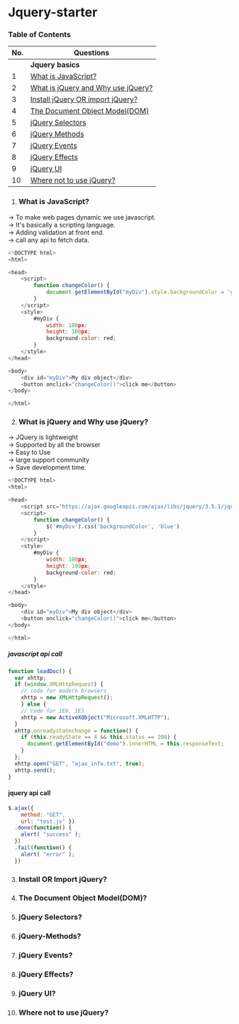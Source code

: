 # Jquery-starter

### Table of Contents

| No. | Questions |
| --- | --------- |
|   | **Jquery basics** |
|1  | [What is JavaScript?](#What-is-JavaScript) |
|2  | [What is jQuery and Why use jQuery?](#What-is-jQuery-and-Why-use-jQuery) |
|3  | [Install jQuery OR import jQuery?](#Install-OR-Import-jQuery) |
|4  | [The Document Object Model(DOM)](#The-Document-Object-Model(DOM)) |
|5  | [jQuery Selectors](#jQuery-Selectors) |
|6  | [jQuery Methods](#jQuery-Methods) |
|7  | [jQuery Events](#jQuery-Events) |
|8  | [jQuery Effects](#jQuery-Effects) |
|9 | [jQuery UI](#jQuery-UI) |
|10 | [Where not to use jQuery?](#Where-not-to-use-jQuery) |

1. ### What is JavaScript?
-> To make web pages dynamic we use javascript. <br>
-> It's basically a scripting language. <br>
-> Adding validation at front end.<br>
-> call any api to fetch data.
```javascript
<!DOCTYPE html>
<html>

<head>
    <script>
        function changeColor() {
            document.getElementById("myDiv").style.backgroundColor = 'green';
        }
    </script>
    <style>
        #myDiv {
            width: 100px;
            height: 100px;
            background-color: red;
        }
    </style>
</head>

<body>
    <div id="myDiv">My div object</div>
    <button onclick="changeColor()">click me</button>
</body>

</html>
```


2. ### What is jQuery and Why use jQuery?
-> JQuery is lightweight  <br>
-> Supported by all the browser <br>
-> Easy to Use <br>
-> large support community <br>
-> Save development time. <br>
```javascript
<!DOCTYPE html>
<html>

<head>
    <script src="https://ajax.googleapis.com/ajax/libs/jquery/3.5.1/jquery.min.js"></script>
    <script>
        function changeColor() {
            $('#myDiv').css('backgroundColor', 'blue')
        }
    </script>
    <style>
        #myDiv {
            width: 100px;
            height: 100px;
            background-color: red;
        }
    </style>
</head>

<body>
    <div id="myDiv">My div object</div>
    <button onclick="changeColor()">click me</button>
</body>

</html>
```
##### javascript api call
```javascript
function loadDoc() {
  var xhttp;
  if (window.XMLHttpRequest) {
    // code for modern browsers
    xhttp = new XMLHttpRequest();
    } else {
    // code for IE6, IE5
    xhttp = new ActiveXObject("Microsoft.XMLHTTP");
  }
  xhttp.onreadystatechange = function() {
    if (this.readyState == 4 && this.status == 200) {
      document.getElementById("demo").innerHTML = this.responseText;
    }
  };
  xhttp.open("GET", "ajax_info.txt", true);
  xhttp.send();
}
```
#### jquery api call
```javascript
$.ajax({
    method: "GET",
    url: "test.js" })
  .done(function() {
    alert( "success" );
  })
  .fail(function() {
    alert( "error" );
  })
```

3. ### Install OR Import jQuery?

4. ### The Document Object Model(DOM)?

5. ### jQuery Selectors?

6. ### jQuery-Methods?

7. ### jQuery Events?

8. ### jQuery Effects?

9. ### jQuery UI?

10. ### Where not to use jQuery?
